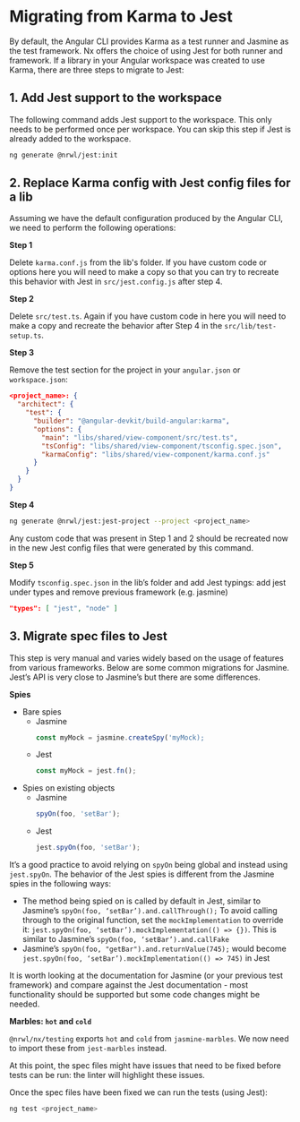 # Migrating from Karma to Jest

By default, the Angular CLI provides Karma as a test runner and Jasmine as the test framework. Nx offers the choice of using Jest for both runner and framework. If a library in your Angular workspace was created to use Karma, there are three steps to migrate to Jest:

## 1. Add Jest support to the workspace

The following command adds Jest support to the workspace. This only needs to be performed once per workspace. You can skip this step if Jest is already added to the workspace.

```bash
ng generate @nrwl/jest:init
```

## 2. Replace Karma config with Jest config files for a lib

Assuming we have the default configuration produced by the Angular CLI, we need to perform the following operations:

**Step 1**

Delete `karma.conf.js` from the lib's folder. If you have custom code or options here you will need to make a copy so that you can try to recreate this behavior with Jest in `src/jest.config.js` after step 4.

**Step 2**

Delete `src/test.ts`. Again if you have custom code in here you will need to make a copy and recreate the behavior after Step 4 in the `src/lib/test-setup.ts`.

**Step 3**

Remove the test section for the project in your `angular.json` or `workspace.json`:

```json
<project_name>: {
  "architect": {
    "test": {
      "builder": "@angular-devkit/build-angular:karma",
      "options": {
        "main": "libs/shared/view-component/src/test.ts",
        "tsConfig": "libs/shared/view-component/tsconfig.spec.json",
        "karmaConfig": "libs/shared/view-component/karma.conf.js"
      }
    }
  }
}
```

**Step 4**

```bash
ng generate @nrwl/jest:jest-project --project <project_name>
```

Any custom code that was present in Step 1 and 2 should be recreated now in the new Jest config files that were generated by this command.

**Step 5**

Modify `tsconfig.spec.json` in the lib’s folder and add Jest typings: add jest under types and remove previous framework (e.g. jasmine)

```json
"types": [ "jest", "node" ]
```

## 3. Migrate spec files to Jest

This step is very manual and varies widely based on the usage of features from various frameworks. Below are some common migrations for Jasmine. Jest’s API is very close to Jasmine’s but there are some differences.

**Spies**

- Bare spies
  - Jasmine
    ```typescript
    const myMock = jasmine.createSpy('myMock);
    ```
  - Jest
    ```typescript
    const myMock = jest.fn();
    ```
- Spies on existing objects
  - Jasmine
    ```typescript
    spyOn(foo, 'setBar');
    ```
  - Jest
    ```typescript
    jest.spyOn(foo, 'setBar');
    ```

It’s a good practice to avoid relying on `spyOn` being global and instead using `jest.spyOn`. The behavior of the Jest spies is different from the Jasmine spies in the following ways:

- The method being spied on is called by default in Jest, similar to Jasmine’s `spyOn(foo, ‘setBar’).and.callThrough();` To avoid calling through to the original function, set the `mockImplementation` to override it: `jest.spyOn(foo, ‘setBar’).mockImplementation(() => {})`. This is similar to Jasmine’s `spyOn(foo, ‘setBar’).and.callFake`
- Jasmine’s `spyOn(foo, "getBar").and.returnValue(745);` would become `jest.spyOn(foo, ‘setBar’).mockImplementation(() => 745)` in Jest

It is worth looking at the documentation for Jasmine (or your previous test framework) and compare against the Jest documentation - most functionality should be supported but some code changes might be needed.

**Marbles: `hot` and `cold`**

`@nrwl/nx/testing` exports `hot` and `cold` from `jasmine-marbles`. We now need to import these from `jest-marbles` instead.

At this point, the spec files might have issues that need to be fixed before tests can be run: the linter will highlight these issues.

Once the spec files have been fixed we can run the tests (using Jest):

```bash
ng test <project_name>
```
